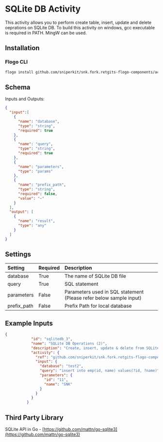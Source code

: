 # SQLite DB Activity
This activity allows you to perform create table, insert, update and delete oeprations on SQLite DB.
To build this activity on windows, gcc executable is required in PATH. MingW can be used.

## Installation

### Flogo CLI
```bash
flogo install github.com/sniperkit/snk.fork.retgits-flogo-components/activity/storage/rmdb/sqlite3
```

## Schema
Inputs and Outputs:

```json
{
  "input":[
    {
      "name": "database",
      "type": "string",
      "required": true
    },
    {
      "name": "query",
      "type": "string",
      "required": true
    },
    {
      "name": "parameters",
      "type": "params"
    },
    {
      "name": "prefix_path",
      "type": "string",
      "required": false,
      "value": "~"
    }
  ],
  "output": [
    {
      "name": "result",
      "type": "any"
    }
  ]
}
```

## Settings
| Setting     | Required | Description |
|:------------|:---------|:------------|
| database  | True     | The name of SQLite DB file |
| query       | True     | SQL statement |
| parameters     | False     | Parameters used in SQL statement (Please refer below sample input)|
| prefix_path     | False     | Prefix Path for local database|

## Example Inputs
```json
{
            "id": "sqlitedb_3",
            "name": "SQLite DB Operations (2)",
            "description": "Create, insert, update & delete from SQLite DB",
            "activity": {
              "ref": "github.com/sniperkit/snk.fork.retgits-flogo-components/activity/storage/rmdb/sqlite3",
              "input": {
                "database": "test2",
                "query": "insert into emp(id, name) values(?id, ?name)",
                "parameters": {
                  "id": "11",
                  "name": "SNK"
                }
              }
            }
          }
```

## Third Party Library
SQLite API in Go - [https://github.com/mattn/go-sqlite3](https://github.com/mattn/go-sqlite3)
